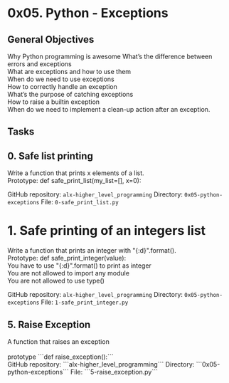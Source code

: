 # 0x05. Python - Exceptions
## General Objectives
<p> Why Python programming is awesome
What’s the difference between errors and exceptions
<br/>What are exceptions and how to use them
<br/>When do we need to use exceptions
<br/>How to correctly handle an exception
<br/>What’s the purpose of catching exceptions
<br/>How to raise a builtin exception
<br/>When do we need to implement a clean-up action after an exception.</p>

## Tasks
## 0. Safe list printing
<p>
Write a function that prints x elements of a list.
<br/>
Prototype: def safe_print_list(my_list=[], x=0):
<br/>

GitHub repository: ```alx-higher_level_programming```
Directory: ```0x05-python-exceptions```
File: ```0-safe_print_list.py```
</p>

# 1. Safe printing of an integers list
<p>
Write a function that prints an integer with "{:d}".format().
<br/>
Prototype: def safe_print_integer(value):
<br/>
You have to use "{:d}".format() to print as integer
<br/>You are not allowed to import any module
<br/>You are not allowed to use type()

GitHub repository: ```alx-higher_level_programming```
Directory: ```0x05-python-exceptions```
File: ```1-safe_print_integer.py```
</p>

## 5. Raise Exception
<p>
A function that raises an exception<br/>
<br/>prototype ```def raise_exception():```
<br/>
GitHub repository: ```alx-higher_level_programming```
Directory: ```0x05-python-exceptions```
File: ```5-raise_exception.py```
</p>
